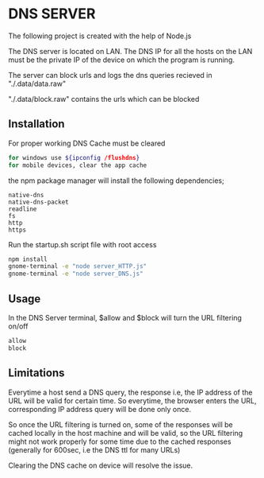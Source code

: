 # DNS SERVER

The following project is created with the help of Node.js

The DNS server is located on LAN. The DNS IP for all the hosts on the LAN must be the private IP of the device on which the program is running.

The server can block urls and logs the dns queries recieved in "./.data/data.raw"

"./.data/block.raw" contains the urls which can be blocked


## Installation

For proper working DNS Cache must be cleared
```bash
for windows use ${ipconfig /flushdns}
for mobile devices, clear the app cache
```
the npm package manager will install the following dependencies;

```
native-dns
native-dns-packet
readline
fs
http
https
```
Run the startup.sh script file with root access
```bash
npm install
gnome-terminal -e "node server_HTTP.js"
gnome-terminal -e "node server_DNS.js"
```

## Usage

In the DNS Server terminal, $allow and $block will turn the URL filtering on/off

```bash
allow
block
```

## Limitations
Everytime a host send a DNS query, the response i.e, the IP address of the URL will be valid for certain time. So everytime, the browser enters the URL, corresponding IP address query will be done only once.

So once the URL filtering is turned on, some of the responses will be cached locally in the host machine and will be valid, so the URL filtering might not work properly for some time due to the cached responses (generally for 600sec, i.e the DNS ttl for many URLs)

Clearing the DNS cache on device will resolve the issue.

